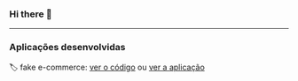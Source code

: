 ### Hi there 👋

<!--
**luizzzdev/luizzzdev** is a ✨ _special_ ✨ repository because its `README.md` (this file) appears on your GitHub profile.

Here are some ideas to get you started:

- 🔭 I’m currently working on ...
- 🌱 I’m currently learning ...
- 👯 I’m looking to collaborate on ...
- 🤔 I’m looking for help with ...
- 💬 Ask me about ...
- 📫 How to reach me: ...
- 😄 Pronouns: ...
- ⚡ Fun fact: ...
-->

---

### Aplicações desenvolvidas

:label: fake e-commerce: [ver o código](https://github.com/luizzzdev/trilha-react/tree/15-09-2021-finalizando-testes/fake-store) ou  [ver a aplicação](https://www.example.com) 
